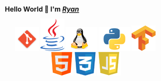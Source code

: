 ## Hello World 👋 I'm _[Ryan](https://flask-1-cidy.onrender.com)_
<p align="center">
  <img src="git.png" alt="Git" width="75"/>
  <img src="java.png" alt="Java" width="75"/>
  <img src="linux_logo.png" alt="Linux" width="100"/>
  <img src="python_logo.png" alt="Python" width="100"/>
  <img src="tensorflow_.png" alt="Tensorflow" width="75"/>
  <img src="html.png" alt="HTML" width="74"/>
  <img src="css.png" alt="CSS" width="65"/>
  <img src="js.png" alt="JS" width="75"/>
  
</p>
<!--
**rt75272/rt75272** is a ✨ _special_ ✨ repository because its `README.md` (this file) appears on your GitHub profile.

Here are some ideas to get you started:

- 🔭 I’m currently working on ...
- 🌱 I’m currently learning ...
- 👯 I’m looking to collaborate on ...
- 🤔 I’m looking for help with ...
- 💬 Ask me about ...
- 📫 How to reach me: ...
- 😄 Pronouns: ...
- ⚡ Fun fact: ...
-->
